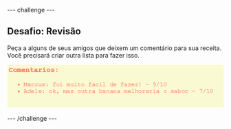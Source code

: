 \--- challenge \---

## Desafio: Revisão

Peça a alguns de seus amigos que deixem um comentário para sua receita. Você precisará criar outra lista para fazer isso.

![captura de tela](images/recipe-reviews.png)

\--- /challenge \---